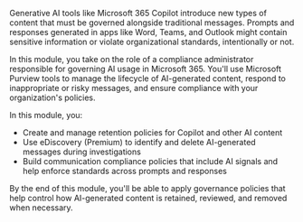 Generative AI tools like Microsoft 365 Copilot introduce new types of content that must be governed alongside traditional messages. Prompts and responses generated in apps like Word, Teams, and Outlook might contain sensitive information or violate organizational standards, intentionally or not.

In this module, you take on the role of a compliance administrator responsible for governing AI usage in Microsoft 365. You'll use Microsoft Purview tools to manage the lifecycle of AI-generated content, respond to inappropriate or risky messages, and ensure compliance with your organization's policies.

In this module, you:

- Create and manage retention policies for Copilot and other AI content
- Use eDiscovery (Premium) to identify and delete AI-generated messages during investigations
- Build communication compliance policies that include AI signals and help enforce standards across prompts and responses

By the end of this module, you'll be able to apply governance policies that help control how AI-generated content is retained, reviewed, and removed when necessary.
